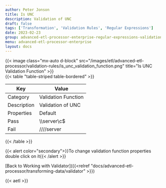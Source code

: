 ```yaml
---
author: Peter Jonson
title: Is UNC
description: Validation of UNC
draft: false
tags: ['Transformation', 'Validation Rules', 'Regular Expressions']
date: 2023-02-23
group: advanced-etl-processor-enterprise-regular-expressions-validation
menu: advanced-etl-processor-enterprise
layout: docs
---
```


{{< image class="mx-auto d-block"  src="/images/etl/advanced-etl-processor/validation-rules/is_unc_validation_function.png" title="Is UNC Validation Function" >}}
\
{{< table "table-striped table-bordered" >}}

| Key         | Value               |
| ----------- | ------------------- |
| Category    | Validation Function |
| Description | Validation of UNC   |
| Properties  | Default             |
| Pass        | \\\\server\c$       |
| Fail        | ////server          |

{{< /table >}}

{{< alert color="secondary">}}To change validation function properties double click on it{{< /alert >}}

[Back to Working with Validator]({{<relref "docs/advanced-etl-processor/transforming-data/validator" >}})

{{< aetl >}}
